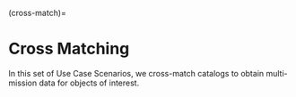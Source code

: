 (cross-match)=
# Cross Matching

In this set of Use Case Scenarios, we cross-match catalogs to obtain multi-mission data for objects of interest.
